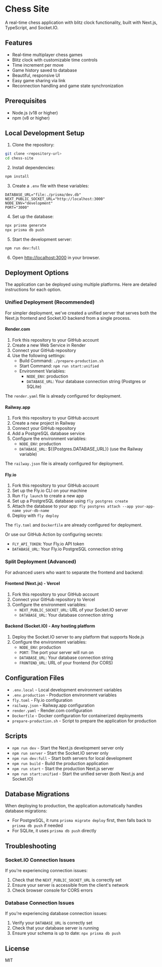 # Chess Site

A real-time chess application with blitz clock functionality, built with Next.js, TypeScript, and Socket.IO.

## Features

- Real-time multiplayer chess games
- Blitz clock with customizable time controls
- Time increment per move
- Game history saved to database
- Beautiful, responsive UI
- Easy game sharing via link
- Reconnection handling and game state synchronization

## Prerequisites

- Node.js (v18 or higher)
- npm (v8 or higher)

## Local Development Setup

1. Clone the repository:
```bash
git clone <repository-url>
cd chess-site
```

2. Install dependencies:
```bash
npm install
```

3. Create a `.env` file with these variables:
```
DATABASE_URL="file:./prisma/dev.db"
NEXT_PUBLIC_SOCKET_URL="http://localhost:3000"
NODE_ENV="development"
PORT="3000"
```

4. Set up the database:
```bash
npx prisma generate
npx prisma db push
```

5. Start the development server:
```bash
npm run dev:full
```

6. Open [http://localhost:3000](http://localhost:3000) in your browser.

## Deployment Options

The application can be deployed using multiple platforms. Here are detailed instructions for each option.

### Unified Deployment (Recommended)

For simpler deployment, we've created a unified server that serves both the Next.js frontend and Socket.IO backend from a single process.

#### Render.com

1. Fork this repository to your GitHub account
2. Create a new Web Service in Render
3. Connect your GitHub repository
4. Use the following settings:
   - Build Command: `./prepare-production.sh`
   - Start Command: `npm run start:unified`
   - Environment Variables:
     - `NODE_ENV`: production
     - `DATABASE_URL`: Your database connection string (Postgres or SQLite)

The `render.yaml` file is already configured for deployment.

#### Railway.app

1. Fork this repository to your GitHub account
2. Create a new project in Railway
3. Connect your GitHub repository
4. Add a PostgreSQL database service
5. Configure the environment variables:
   - `NODE_ENV`: production
   - `DATABASE_URL`: ${{Postgres.DATABASE_URL}} (use the Railway variable)

The `railway.json` file is already configured for deployment.

#### Fly.io

1. Fork this repository to your GitHub account
2. Set up the Fly.io CLI on your machine
3. Run `fly launch` to create a new app
4. Set up a PostgreSQL database using `fly postgres create`
5. Attach the database to your app: `fly postgres attach --app your-app-name your-db-name`
6. Deploy with `fly deploy`

The `fly.toml` and `Dockerfile` are already configured for deployment.

Or use our GitHub Action by configuring secrets:
- `FLY_API_TOKEN`: Your Fly.io API token
- `DATABASE_URL`: Your Fly.io PostgreSQL connection string

### Split Deployment (Advanced)

For advanced users who want to separate the frontend and backend:

#### Frontend (Next.js) - Vercel

1. Fork this repository to your GitHub account
2. Connect your GitHub repository to Vercel
3. Configure the environment variables:
   - `NEXT_PUBLIC_SOCKET_URL`: URL of your Socket.IO server
   - `DATABASE_URL`: Your database connection string

#### Backend (Socket.IO) - Any hosting platform

1. Deploy the Socket.IO server to any platform that supports Node.js
2. Configure the environment variables:
   - `NODE_ENV`: production
   - `PORT`: The port your server will run on
   - `DATABASE_URL`: Your database connection string
   - `FRONTEND_URL`: URL of your frontend (for CORS)

## Configuration Files

- `.env.local` - Local development environment variables
- `.env.production` - Production environment variables
- `fly.toml` - Fly.io configuration
- `railway.json` - Railway.app configuration
- `render.yaml` - Render.com configuration
- `Dockerfile` - Docker configuration for containerized deployments
- `prepare-production.sh` - Script to prepare the application for production

## Scripts

- `npm run dev` - Start the Next.js development server only
- `npm run server` - Start the Socket.IO server only
- `npm run dev:full` - Start both servers for local development
- `npm run build` - Build the production application
- `npm run start` - Start the production Next.js server
- `npm run start:unified` - Start the unified server (both Next.js and Socket.IO)

## Database Migrations

When deploying to production, the application automatically handles database migrations:

- For PostgreSQL, it runs `prisma migrate deploy` first, then falls back to `prisma db push` if needed
- For SQLite, it uses `prisma db push` directly

## Troubleshooting

### Socket.IO Connection Issues

If you're experiencing connection issues:

1. Check that the `NEXT_PUBLIC_SOCKET_URL` is correctly set
2. Ensure your server is accessible from the client's network
3. Check browser console for CORS errors

### Database Connection Issues

If you're experiencing database connection issues:

1. Verify your `DATABASE_URL` is correctly set
2. Check that your database server is running
3. Ensure your schema is up to date: `npx prisma db push`

## License

MIT 